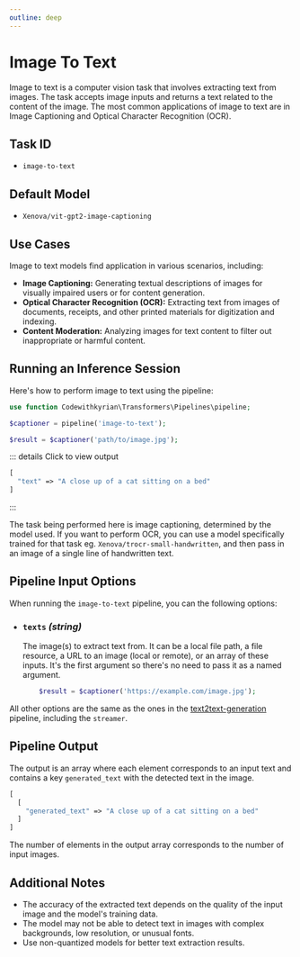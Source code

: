 ```yaml
---
outline: deep
---
```


# Image To Text <Badge type="tip" text="^0.3.0" />

Image to text is a computer vision task that involves extracting text from images. The task accepts image inputs and
returns a text related to the content of the image. The most common applications of image to text are in Image
Captioning and Optical Character Recognition (OCR).

## Task ID

- `image-to-text`

## Default Model

- `Xenova/vit-gpt2-image-captioning`

## Use Cases

Image to text models find application in various scenarios, including:

- **Image Captioning:** Generating textual descriptions of images for visually impaired users or for content
  generation.
- **Optical Character Recognition (OCR):** Extracting text from images of documents, receipts, and other printed
  materials for digitization and indexing.
- **Content Moderation:** Analyzing images for text content to filter out inappropriate or harmful content.

## Running an Inference Session

Here's how to perform image to text using the pipeline:

```php
use function Codewithkyrian\Transformers\Pipelines\pipeline;

$captioner = pipeline('image-to-text');

$result = $captioner('path/to/image.jpg');
```

::: details Click to view output

```php
[
  "text" => "A close up of a cat sitting on a bed"
]
```

:::

The task being performed here is image captioning, determined by the model used. If you want to perform OCR, you can use
a model specifically trained for that task eg. `Xenova/trocr-small-handwritten`, and then pass in an image of a single
line of handwritten text.

## Pipeline Input Options

When running the `image-to-text` pipeline, you can the following options:

- ### `texts` *(string)*
  The image(s) to extract text from. It can be a local file path, a file resource, a URL to an image (local or remote),
  or an array of these inputs. It's the first argument so there's no need to pass it as a named argument.
  ```php
      $result = $captioner('https://example.com/image.jpg');
  ```

All other options are the same as the ones in
the [text2text-generation](/text-to-text-generation#pipeline-input-options) pipeline, including the `streamer`.

## Pipeline Output

The output is an array where each element corresponds to an input text and contains a key `generated_text` with the
detected text in the image.

```php
[
  [
    "generated_text" => "A close up of a cat sitting on a bed"
  ]
]
```

The number of elements in the output array corresponds to the number of input images.

## Additional Notes

- The accuracy of the extracted text depends on the quality of the input image and the model's training data.
- The model may not be able to detect text in images with complex backgrounds, low resolution, or unusual fonts.
- Use non-quantized models for better text extraction results.

